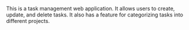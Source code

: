 This is a task management web application. It allows users to create, update, 
and delete tasks. It also has a feature for categorizing tasks into different
projects.
